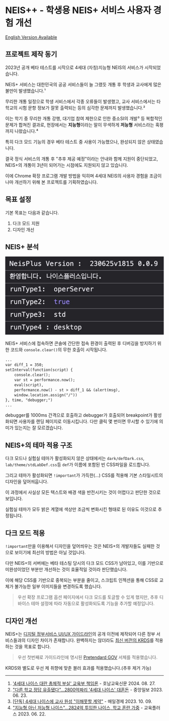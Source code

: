 # NEIS++ - 학생용 NEIS+ 서비스 사용자 경험 개선

[English Version Available](./README.en.md)

## 프로젝트 제작 동기

2023년 공개 베타 테스트를 시작으로 4세대 (자칭)지능형 NEIS의 서비스가 시작되었습니다.

NEIS+ 서비스는 대한민국의 공공 서비스들이 늘 그랬듯 개통 후 학생과 교사에게 많은 불만이 발생했습니다.¹

무리한 개통 일정으로 학생 서비스에서 각종 오류들이 발생했고, 교사 서비스에서는 타 학교의 시험 문항 정보가 잘못 출력되는 등의 심각한 문제까지 발생했습니다.²

이는 학기 중 무리한 개통 강행, 대기업 참여 제한으로 인한 중소SI의 개발³ 등 복합적인 문제가 합쳐진 결과로, 현장에서는 **지능형**이라는 말이 무색하게 **저능형** 서비스라는 혹평까지 나왔습니다.⁴

특히 다크 모드 기능의 경우 베타 테스트 중 사용이 가능했으나, 완성되지 않은 상태였습니다.

결국 정식 서비스의 개통 후 "추후 제공 예정"이라는 안내와 함께 지원이 중단되었고, NEIS+의 개통이 3년이 되어가는 시점에도 지원되지 않고 있습니다.

이에 Chrome 확장 프로그램 개발 방법을 익히며 4세대 NEIS의 사용자 경험을 조금이나마 개선하기 위해 본 프로젝트를 기획하였습니다.

## 목표 설정

기본 목표는 다음과 같습니다.

1. 다크 모드 지원
2. 디자인 개선

## NEIS+ 분석

![Console Logs](README-images/ConsoleHello.jpg)

NEIS+ 서비스에 접속하면 콘솔에 간단한 접속 환경이 출력된 후 디버깅을 방지하기 위한 코드와 `console.clear()`의 무한 호출이 시작됩니다.
```
...
var diff_1 = 350;
setInterval(function(script) {
    console.clear();
    var st = performance.now();
    eval(script),
    performance.now() - st > diff_1 && (alert(msg),
    window.location.assign("/"))
}, time, "debugger;")
...
```
debugger를 1000ms 간격으로 호출하고 debugger가 호출되어 breakpoint가 활성화되면 사용자를 랜딩 페이지로 이동시킵니다.
다만 클릭 몇 번이면 무시할 수 있기에 의미가 있는지는 잘 모르겠습니다.


## NEIS+의 테마 적용 구조

다크 모드나 실험실 테마가 활성화되지 않은 상태에서는 `dark/defDark.css`, `lab/theme/stdLabDef.css`등 `def`가 이름에 포함된 빈 CSS파일을 로드합니다.

그리고 테마가 활성화되면 `!important`가 가득한(...) CSS를 적용해 기본 스타일시트의 디자인을 덮어씌웁니다.

이 과정에서 사실상 모든 텍스트와 배경 색을 반전시키는 것이 어렵다고 판단한 것으로 보입니다.

실험실 테마가 모두 밝은 계열에 색상만 조금씩 변화시킨 형태로 된 이유도 이것으로 추정됩니다.

## 다크 모드 적용 

`!important`만을 이용해서 디자인을 덮어씌우는 것은 NEIS+의 개발자들도 실패한 것으로 보이기에 최선의 방법은 아닐 것입니다.

다만 NEIS+의 서버에는 베타 테스팅 당시의 다크 모드 CSS가 남아있고, 이를 기반으로 미완성이었던 부분만 개선하는 것이 효율적일 것이라 판단했습니다.

이에 해당 CSS를 기반으로 중복되는 부분을 줄이고, 스크립트 인젝션을 통해 CSS로 교체가 불가능한 일부 이미지들을 변경하도록 했습니다.

> 우선 확장 프로그램 옵션 페이지에서 다크 모드를 토글할 수 있게 했지만, 추후 디바이스 테마 설정에 따라 자동으로 활성화되도록 기능을 추가할 예정입니다.

## 디자인 개선

NEIS+는 [디지털 정부서비스 UI/UX 가이드라인](https://v04.krds.go.kr/guide/index.html)의 공개 이전에 제작되어 다른 정부 서비스들과의 디자인 차이가 존재합니다.
완벽하지는 않더라도 [최신 버전의 KRDS](https://www.krds.go.kr/html/site/index.html)를 적용하는 것을 목표로 합니다.

> 우선 첫번째로 가이드라인에 명시된 [Pretendard GOV](https://www.krds.go.kr/html/site/style/style_03.html) 서체를 적용했습니다.

KRDS와 별도로 우선 제 취향에 맞춘 블러 효과를 적용했습니다.(추후 제거 가능)

---

1. ['4세대 나이스 대란 총체적 부실' 교육부 책임론](https://www.ihopenews.com/news/articleView.html?idxno=238259) - 호남교육신문 2024. 08. 27.
2. ["다른 학교 정답 유출됐다"…2800억짜리 '4세대 나이스' 대혼돈](https://www.joongang.co.kr/article/25172100) - 중앙일보 2023. 06. 23.
3. [[단독] 4세대 나이스에 교사 원성 "이해못할 계약"](https://www.mk.co.kr/news/society/10845764) - 매일경제 2023. 10. 09.
4. ["지능형 아닌 저능형 나이스"...2824억 투입한 나이스, 학교 혼란 가중](https://www.edpl.co.kr/news/articleView.html?idxno=9591) - 교육플러스 2023. 06. 22.